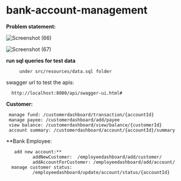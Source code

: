 # bank-account-management

**Problem statement:**





![Screenshot (66)](https://user-images.githubusercontent.com/19568537/135663166-5c8bf66a-afc1-4d0b-98b3-d6462d53e15c.png)


![Screenshot (67)](https://user-images.githubusercontent.com/19568537/135663185-9093cd07-99d2-4c87-9c0d-cddb558ec782.png)

**run sql queries for test data**

         under src/resources/data.sql folder
     

swagger url to test the apis: 
   
      http://localhost:8080/api/swagger-ui.html#  

**Customer:**

     manage fund: /customerdashboard/transaction/{accountId}
     manage payee: /customerdashboard/add/payee
     view balance: /customerdashboard/view/balance/{customerId}
     account summary: /customerdashboard/account/{accountId}/summary
   
**Bank Employee:

       add new account:** 
              addNewCustomer:  /employeedashboard/add/customer/
              addAccountForCustomer: /employeedashboard/add/account/
      manage customer status:
              /employeedashboard/update/account/status/{accountId}
              

